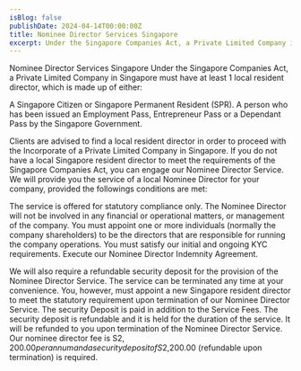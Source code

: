 ```yaml
---
isBlog: false
publishDate: 2024-04-14T00:00:00Z
title: Nominee Director Services Singapore
excerpt: Under the Singapore Companies Act, a Private Limited Company in Singapore must have at least 1 local resident director, which is made up of either.
---
```


Nominee Director Services Singapore
Under the Singapore Companies Act, a Private Limited Company in Singapore must have at least 1 local resident director, which is made up of either:

A Singapore Citizen or Singapore Permanent Resident (SPR).
A person who has been issued an Employment Pass, Entrepreneur Pass or a Dependant Pass by the Singapore Government.

Clients are advised to find a local resident director in order to proceed with the Incorporate of a Private Limited Company in Singapore. If you do not have a local Singapore resident director to meet the requirements of the Singapore Companies Act, you can engage our Nominee Director Service. We will provide you the service of a local Nominee Director for your company, provided the followings conditions are met:

The service is offered for statutory compliance only. The Nominee Director will not be involved in any financial or operational matters, or management of the company.
You must appoint one or more individuals (normally the company shareholders) to be the directors that are responsible for running the company operations.
You must satisfy our initial and ongoing KYC requirements.
Execute our Nominee Director Indemnity Agreement.

We will also require a refundable security deposit for the provision of the Nominee Director Service. The service can be terminated any time at your convenience. You, however, must appoint a new Singapore resident director to meet the statutory requirement upon termination of our Nominee Director Service.
The security Deposit is paid in addition to the Service Fees. The security deposit is refundable and it is held for the duration of the service. It will be refunded to you upon termination of the Nominee Director Service.
Our nominee director fee is S$2,200.00 per annum and a security deposit of S$2,200.00 (refundable upon termination) is required.